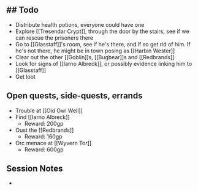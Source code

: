## ## Todo
- Distribute health potions, everyone could have one
- Explore [[Tresendar Crypt]], through the door by the stairs, see if we can rescue the prisoners there
- Go to [[Glasstaff]]'s room, see if he's there, and if so get rid of him. If he's not there, he might be in town posing as [[Harbin Wester]]
- Clear out the other [[Goblin]]s, [[Bugbear]]s and [[Redbrands]]
- Look for signs of [[Iarno Albreck]], or possibly evidence linking him to [[Glasstaff]]
- Get loot
## Open quests, side-quests, errands
- Trouble at [[Old Owl Well]]
- Find [[Iarno Albreck]]
	- Reward: 200gp
- Oust the [[Redbrands]]
	- Reward: 160gp
- Orc menace at [[Wyvern Tor]]
	- Reward: 600gp
## Session Notes
- 